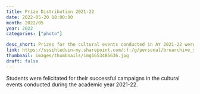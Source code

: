```yaml
---
title: Prize Distribution 2021-22
date: 2022-05-20 18:00:00
month: 2022/05
year: 2022
categories: ["photo"]

desc_short: Prizes for the cultural events conducted in AY 2021-22 were given away to the winners during this event.
link: https://sssihleduin-my.sharepoint.com/:f:/g/personal/brnarchive_sssihl_edu_in/EqCPozjU9EFNtoEr1-co6dwBJgeA5mpzzhioMEBJi7WOJA?e=OcJk90
thumbnail: images/thumbnails/img1653486636.jpg
draft: false
---
```


Students were felicitated for their successful campaigns in the cultural events conducted during the academic year 2021-22.